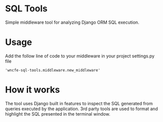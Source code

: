 SQL Tools
=================
Simple middleware tool for analyzing Django ORM SQL execution. 

# Usage
Add the follow line of code to your middleware in your project settings.py file
```
'wncfe-sql-tools.middleware.new_middleware'
```

# How it works
The tool uses Django built in features to inspect the SQL generated from queries executed by the application. 3rd party tools are used to format and highlight the SQL presented in the terminal window.
